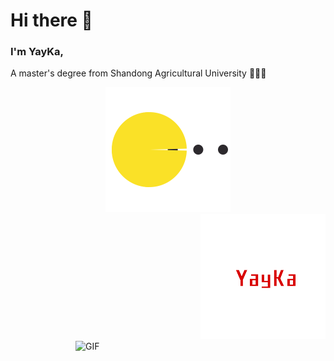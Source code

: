 # Hi there 👋

### I'm YayKa, 
A master's degree from Shandong Agricultural University 👨🏻‍💻 
<div align="center">
	<img src="https://raw.githubusercontent.com/yaoyukang/myGithub/main/pacman.svg?sanitize=true" width="200" height="200">
</div>
<div align="right">
	<img src="https://raw.githubusercontent.com/yaoyukang/myGithub/main/beijing.png?sanitize=true" width="200" height="200">
</div>
<img align="right" alt="GIF" src="https://github.com/VatanaChhorn/VatanaChhorn/blob/master/image_processing20200107-3552-13pkkb4.gif" width="400" height="300" />
